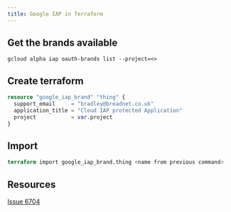 ```yaml
---
title: Google IAP in Terraform
---
```


## Get the brands available

```shell
gcloud alpha iap oauth-brands list --project=<>
```

## Create terraform

```terraform
resource "google_iap_brand" "thing" {
  support_email     = "bradley@breadnet.co.uk"
  application_title = "Cloud IAP protected Application"
  project           = var.project
}
```

## Import

```terraform
terraform import google_iap_brand.thing <name from previous command>
```


## Resources

[Issue 6704](https://github.com/hashicorp/terraform-provider-google/issues/6074#issuecomment-635495412)
